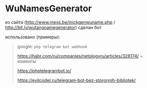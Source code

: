 # WuNamesGenerator
из сайта (http://www.mess.be/inickgenwuname.php / http://bit.ly/wutangnamegenerator) сделан бот

использовано (примеры):
> google: `php telegram bot webhook`
> 
> https://habr.com/ru/companies/netologyru/articles/326174/ + коменты
> 
> https://phptelegrambot.io/
> 
> https://evilcoder.ru/telegram-bot-bez-storonnih-bibliotek/
